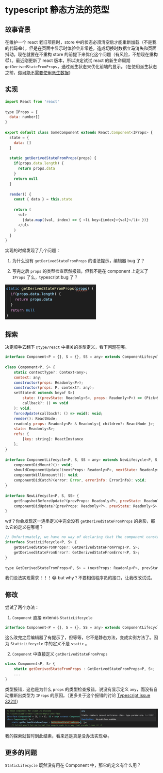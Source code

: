 #  typescript 静态方法的范型


## 故事背景

在维护一个 react 老旧项目时，store 中的状态必须清空后才能重新加载（不是我的代码😂），但是在页面中显示时体验会非常差，造成切换时数据立马消失和页面抖动。现在就要在不重构 store 的前提下来优化这个问题（有风险，不想现在重构😈）。最近刚更新了 react 版本，所以决定试试 react 的新生命周期`getDerivedStateFromProps`，通过派生状态来优化前端的显示。（在使用派生状态之前，[你可能不需要使用派生数据](https://zh-hans.reactjs.org/blog/2018/06/07/you-probably-dont-need-derived-state.html)）

## 实现

```js
import React from 'react'

type IProps = {
  data: number[]
}

export default class SomeComponent extends React.Component<IProps> {
  state = {
    data: []
  }

  static getDerivedStateFromProps(props) {
    if(props.data.length) {
      return props.data
    }
    return null
  }

  render() {
    const { data } = this.state

    return (
      <ul>
        {data.map((val, index) => { <li key={index}>{val}</li> })}
      </ul>
    )
  }
}

```

实现的时候发现了几个问题：

1. 为什么没有 `getDerivedStateFromProps` 的语法提示，编辑器 bug 了？

2. 写完之后 `props` 的类型检查居然报错，但我不是在 component 上定义了 `IProps` 了么，typescript bug 了？

![](./images/getDerivedStateFromProps的类型定义/1.png)

## 探索

决定顺手去翻下 `@type/react` 中相关的类型定义，看下问题在哪。

```js
interface Component<P = {}, S = {}, SS = any> extends ComponentLifecycle<P, S, SS> { }

class Component<P, S> {
    static contextType?: Context<any>;
    context: any;
    constructor(props: Readonly<P>);
    constructor(props: P, context?: any);
    setState<K extends keyof S>(
        state: ((prevState: Readonly<S>, props: Readonly<P>) => (Pick<S, K> | S | null)) | (Pick<S, K> | S | null),
        callback?: () => void
    ): void;
    forceUpdate(callback?: () => void): void;
    render(): ReactNode;
    readonly props: Readonly<P> & Readonly<{ children?: ReactNode }>;
    state: Readonly<S>;
    refs: {
        [key: string]: ReactInstance
    };
}

interface ComponentLifecycle<P, S, SS = any> extends NewLifecycle<P, S, SS>, DeprecatedLifecycle<P, S> {
    componentDidMount?(): void;
    shouldComponentUpdate?(nextProps: Readonly<P>, nextState: Readonly<S>, nextContext: any): boolean;
    componentWillUnmount?(): void;
    componentDidCatch?(error: Error, errorInfo: ErrorInfo): void;
}

interface NewLifecycle<P, S, SS> {
    getSnapshotBeforeUpdate?(prevProps: Readonly<P>, prevState: Readonly<S>): SS | null;
    componentDidUpdate?(prevProps: Readonly<P>, prevState: Readonly<S>, snapshot?: SS): void;
}
```

wtf？你会发现这一连串定义中完全没有 `getDerivedStateFromProps` 的身影，那么它的定义在哪呢？

```js
// Unfortunately, we have no way of declaring that the component constructor must implement this
interface StaticLifecycle<P, S> {
    getDerivedStateFromProps?: GetDerivedStateFromProps<P, S>;
    getDerivedStateFromError?: GetDerivedStateFromError<P, S>;
}

type GetDerivedStateFromProps<P, S> = (nextProps: Readonly<P>, prevState: S) => Partial<S> | null;
```

我们没法实现需求！！！😂 but why？不要相信程序员的接口，让我改改试试。

## 修改

尝试了两个办法：

1. `Component` 直接 extends `StaticLifecycle`

```js
interface Component<P = {}, S = {}, SS = any> extends ComponentLifecycle<P, S, SS>, StaticLifecycle<P,S> { }
```

这么改完之后编辑器了有提示了，但等等，它不是静态方法，变成实例方法了。因为 `StaticLifecycle` 中的定义不是 `static` 。

2. `Component` 中直接定义 `getDerivedStateFromProps`

```js
class Component<P, S> {
    static getDerivedStateFromProps : GetDerivedStateFromProps<P, S>;
    ...
}
```

类型报错，这也是为什么 `props` 的类型检查报错，说没有显示定义 `any`，而没有自动推断出类型为 `IProps` 的原因。（更多关于这个报错的讨论 [Typescript issue 32211](https://github.com/microsoft/TypeScript/issues/32211)）

![](./images/getDerivedStateFromProps的类型定义/2.png)

我的探索就暂时到此结素，看来还是真是没办法实现😂。

## 更多的问题

`StaticLifecycle` 既然没有用在 Component 中，那它的定义有什么用？
